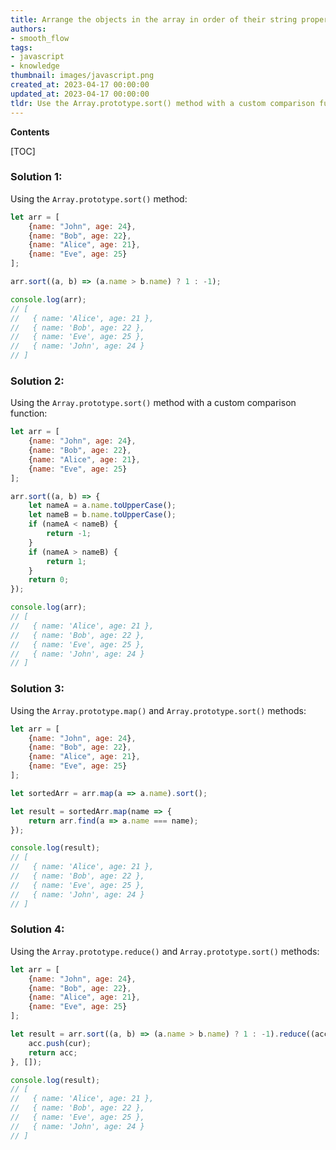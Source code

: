```yaml
---
title: Arrange the objects in the array in order of their string property values
authors:
- smooth_flow
tags:
- javascript
- knowledge
thumbnail: images/javascript.png
created_at: 2023-04-17 00:00:00
updated_at: 2023-04-17 00:00:00
tldr: Use the Array.prototype.sort() method with a custom comparison function to sort the array of objects by string property value.
---
```


**Contents**

[TOC]

### Solution 1:

Using the `Array.prototype.sort()` method:

```javascript
let arr = [
    {name: "John", age: 24},
    {name: "Bob", age: 22},
    {name: "Alice", age: 21},
    {name: "Eve", age: 25}
];

arr.sort((a, b) => (a.name > b.name) ? 1 : -1);

console.log(arr);
// [
//   { name: 'Alice', age: 21 },
//   { name: 'Bob', age: 22 },
//   { name: 'Eve', age: 25 },
//   { name: 'John', age: 24 }
// ]
```

### Solution 2:

Using the `Array.prototype.sort()` method with a custom comparison function:

```javascript
let arr = [
    {name: "John", age: 24},
    {name: "Bob", age: 22},
    {name: "Alice", age: 21},
    {name: "Eve", age: 25}
];

arr.sort((a, b) => {
    let nameA = a.name.toUpperCase();
    let nameB = b.name.toUpperCase();
    if (nameA < nameB) {
        return -1;
    }
    if (nameA > nameB) {
        return 1;
    }
    return 0;
});

console.log(arr);
// [
//   { name: 'Alice', age: 21 },
//   { name: 'Bob', age: 22 },
//   { name: 'Eve', age: 25 },
//   { name: 'John', age: 24 }
// ]
```

### Solution 3:

Using the `Array.prototype.map()` and `Array.prototype.sort()` methods:

```javascript
let arr = [
    {name: "John", age: 24},
    {name: "Bob", age: 22},
    {name: "Alice", age: 21},
    {name: "Eve", age: 25}
];

let sortedArr = arr.map(a => a.name).sort();

let result = sortedArr.map(name => {
    return arr.find(a => a.name === name);
});

console.log(result);
// [
//   { name: 'Alice', age: 21 },
//   { name: 'Bob', age: 22 },
//   { name: 'Eve', age: 25 },
//   { name: 'John', age: 24 }
// ]
```

### Solution 4:

Using the `Array.prototype.reduce()` and `Array.prototype.sort()` methods:

```javascript
let arr = [
    {name: "John", age: 24},
    {name: "Bob", age: 22},
    {name: "Alice", age: 21},
    {name: "Eve", age: 25}
];

let result = arr.sort((a, b) => (a.name > b.name) ? 1 : -1).reduce((acc, cur) => {
    acc.push(cur);
    return acc;
}, []);

console.log(result);
// [
//   { name: 'Alice', age: 21 },
//   { name: 'Bob', age: 22 },
//   { name: 'Eve', age: 25 },
//   { name: 'John', age: 24 }
// ]
```
